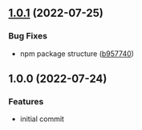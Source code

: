 ## [1.0.1](https://github.com/minimusubi/curseforge-api/compare/v1.0.0...v1.0.1) (2022-07-25)


### Bug Fixes

* npm package structure ([b957740](https://github.com/minimusubi/curseforge-api/commit/b95774043a624110715aca2834321c3c692b13c9))

## 1.0.0 (2022-07-24)


### Features

* initial commit
